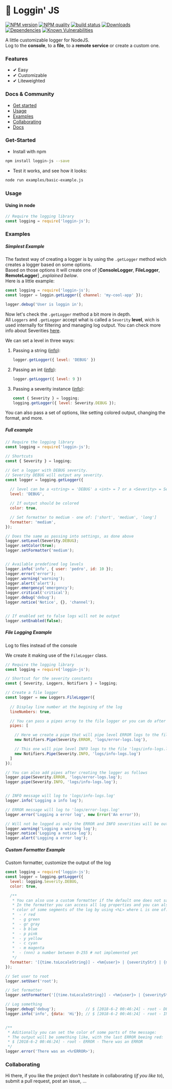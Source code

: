 # :page_facing_up: Loggin' JS
<!-- ![Preview](https://github.com/nombrekeff/loggin-js/blob/master/examples/example-output-formater.PNG?raw=true) -->


[![NPM version][npm-image]][npm-url]
[![NPM quality][code-quality-badge]][code-quality-link]
[![build status][travis-image]][travis-url]
[![Downloads][downloads-badge]][downloads-link]
[![Dependencies][dependencies-badge]][dependencies-link]
[![Known Vulnerabilities][vulnerabilities-badge]][vulnerabilities-link]


<!-- Links -->
[npm-image]: https://img.shields.io/npm/v/loggin-js.svg?style=flat-square
[npm-url]: https://npmjs.org/package/loggin-js

[travis-image]: https://img.shields.io/travis/nombrekeff/loggin-js.svg?style=flat-square
[travis-url]: https://travis-ci.org/nombrekeff/loggin-js

[code-quality-badge]: http://npm.packagequality.com/shield/loggin-js.svg?style=flat-square
[code-quality-link]: https://packagequality.com/#?package=loggin-js

[downloads-badge]: https://img.shields.io/npm/dt/loggin-js.svg?style=flat-square
[downloads-link]: https://www.npmjs.com/package/loggin-js

[dependencies-badge]: https://img.shields.io/david/nombrekeff/loggin-js.svg?style=flat-square
[dependencies-link]: https://david-dm.org/nombrekeff/loggin-js?view=tree

[vulnerabilities-badge]: https://snyk.io/test/npm/loggin-js/badge.svg?style=flat-square
[vulnerabilities-link]: https://snyk.io/test/npm/loggin-js

[docs:severity]: https://github.com/nombrekeff/loggin-js/wiki/Severity

A little customizable logger for NodeJS.  
Log to the **console**, to a **file**, to a **remote service** or create a custom one.

### Features
* ✔︎ Easy 
* ✔︎ Customizable
* ✔︎ Liteweighted

### Docs & Community
* [Get started](#get-started)
* [Usage](#basic-usage)
* [Examples](https://github.com/nombrekeff/loggin-js/tree/master/examples)
* [Collaborating](#collaborating)
* [Docs](https://github.com/nombrekeff/logging-js/wiki)

### Get-Started
* Install with npm
```bash
npm install loggin-js --save
```

* Test it works, and see how it looks:
```bash
node run examples/basic-example.js
```

### Usage
#### Using in node
```javascript
// Require the logging library
const logging = require('loggin-js');
```
<!-- #### Using in browser #IN-PROCESS -->
<!-- ```html
<script src="./node_modules/loggin-js/build/loggin-js.min.js"></script>
<script>
  let logger = LogginJS.createLogger();
</script>
``` -->


### Examples
##### Simplest Example
The fastest way of creating a logger is by using the `.getLogger` method wich creates a logger based on some options.  
Based on those options it will create one of [**ConsoleLogger**, **FileLogger**, **RemoteLogger**] __explained below_.  
Here is a little example:
```js
const logging = require('loggin-js');
const logger = loggin.getLogger({ channel: 'my-cool-app' });

logger.debug('User is loggin in');
```

Now let's check the `.getLogger` method a bit more in depth.  
All `Loggers` and `.getLogger` accept what is called a `Severity` **level**, wich is used internally for filtering and managing log output. You can check more info about Severities [here]().  

We can set a level in three ways:
1. Passing a string ([info][docs:severity]): 
    ```js
    logger.getLogger({ level: 'DEBUG' })
    ```
1. Passing an int ([info][docs:severity]): 
    ```js
    logger.getLogger({ level: 9 })
    ```
3. Passing a severity instance ([info][docs:severity]): 
    ```js
    const { Severity } = logging;
    logging.getLogger({ level: Severity.DEBUG });
    ```

You can also pass a set of options, like setting colored output, changing the format, and more.


<!-- In this example we create a new logger with a severity of DEBUG (a severity is just the level of the log), and we set color to true.  
This means it will output any log to the console as DEBUG englobes all other severities

We create it making use of the `logging.getLogger(options?)` method that creates a logger based on the options.  
_There are other ways of creating a Logger as described in the examples and docs_ -->

##### Full example
```javascript
// Require the logging library
const logging = require('loggin-js');

// Shortcuts
const { Severity } = logging;

// Get a logger with DEBUG severity. 
// Severity DEBUG will output any severity.
const logger = logging.getLogger({
  
  // level can be a <string> = 'DEBUG' a <int> = 7 or a <Severity> = Severity.DEBUG 
  level: 'DEBUG',

  // If output should be colored
  color: true,

  // Set formatter to medium - one of: ['short', 'medium', 'long']
  formatter: 'medium',
});

// Does the same as passing into settings, as done above
logger.setLevel(Severity.DEBUG);
logger.setColor(true);
logger.setFormatter('medium');


// Available predefined log levels
logger.info('info', { user: 'pedro', id: 10 });
logger.error('error');
logger.warning('warning');
logger.alert('alert');
logger.emergency('emergency');
logger.critical('critical');
logger.debug('debug');
logger.notice('Notice', {}, 'channel');


// If enabled set to false logs will not be output
logger.setEnabled(false);
```


##### File Logging Example
Log to files instead of the console

We create it making use of the `FileLogger` class.  
```javascript
// Require the logging library
const logging = require('loggin-js');

// Shortcut for the severity constants
const { Severity, Loggers, Notifiers } = logging;

// Create a file logger
const logger = new Loggers.FileLogger({
  
  // Display line number at the begining of the log 
  lineNumbers: true,

  // You can pass a pipes array to the file logger or you can do after instancing (showed below)
  pipes: [

    // Here we create a pipe that will pipe level ERROR logs to the file 'logs/error-logs.log'
    new Notifiers.Pipe(Severity.ERROR, 'logs/error-logs.log'),

    // This one will pipe level INFO logs to the file 'logs/info-logs.log'
    new Notifiers.Pipe(Severity.INFO, 'logs/info-logs.log')
  ]
});

// You can also add pipes after creating the logger as follows
logger.pipe(Severity.ERROR, 'logs/error-logs.log');
logger.pipe(Severity.INFO, 'logs/info-logs.log');


// INFO message will log to 'logs/info-logs.log'
logger.info('Logging a info log');

// ERROR message will log to 'logs/error-logs.log'
logger.error('Logging a error log', new Error('An error'));

// Will not be logged as only the ERROR and INFO severities will be output to their respective files
logger.warning('Logging a warning log');
logger.notice('Logging a notice log');
logger.alert('Logging a error log');
```

##### Custom Formatter Example
Custom formatter, customize the output of the log 
```javascript
const logging = require('loggin-js');
const logger = logging.getLogger({
  level: logging.Severity.DEBUG,
  color: true,

  /**
   * You can also use a custom formatter if the default one does not satisfy your needs.
   * In the formatter you can access all log properties and you can also set the 
   * color of some segments of the log by using <%L> where L is one of:
   *  - r red
   *  - g green
   *  - gr gray
   *  - b blue
   *  - p pink
   *  - y yellow
   *  - c cyan
   *  - m magenta
   *  - (nnn) a number between 0-255 # not implemented yet
   */
  formatter: '[{time.toLocaleString}] - <%m{user}> | {severityStr} | {message} - {JSON.stringify(data)}'
});

// Set user to root
logger.setUser('root');

// Set formatter
logger.setFormatter('[{time.toLocaleString}] - <%m{user}> | {severityStr} | {message} - {JSON.stringify(message)}');

// Log something
logger.debug('debug');             // $ [2018-6-2 00:46:24] - root - DEBUG - debug
logger.info('info', {data: 'Hi'}); // $ [2018-6-2 00:46:24] - root - INFO - info - {"data":"Hi"}


/**
 * Aditionally you can set the color of some parts of the message:
 * The output will be something like, with the last ERROR beeing red:
 * $ [2018-6-2 00:46:24] - root - ERROR - There was an ERROR 
 */
logger.error('There was an <%rERROR>'); 
```


### Collaborating
Hi there, if you like the project don't hesitate in collaborating (_if you like to_), submit a pull request, post an issue, ...   



[RFC3164]: https://tools.ietf.org/html/rfc3164
